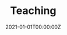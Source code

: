 ---
title: "Teaching"  # Add a page title.
summary: "Teaching materials"  # Add a page description.
date: "2021-01-01T00:00:00Z"  # Add today's date.
type: "widget_page"  # Page type is a Widget Page
---